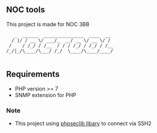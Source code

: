 ## NOC tools

This project is made for NOC 3BB

```
   _  ______  _______________  ____  __ 
  / |/ / __ \/ ___/_  __/ __ \/ __ \/ / 
 /    / /_/ / /__  / / / /_/ / /_/ / /__
/_/|_/\____/\___/ /_/  \____/\____/____/
                                           
```

## Requirements
- PHP version >= 7
- SNMP extension for PHP

### Note
* This project using [phpseclib libary](http://phpseclib.sourceforge.net/) to connect via SSH2

